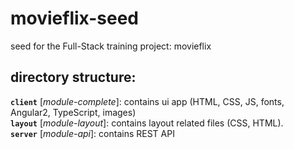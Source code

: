 # movieflix-seed
seed for the Full-Stack training project: movieflix

## directory structure:

**`client`** [*module-complete*]: contains ui app (HTML, CSS, JS, fonts, Angular2, TypeScript, images)   
**`layout`** [*module-layout*]: contains layout related files (CSS, HTML).     
**`server`** [*module-api*]: contains REST API
